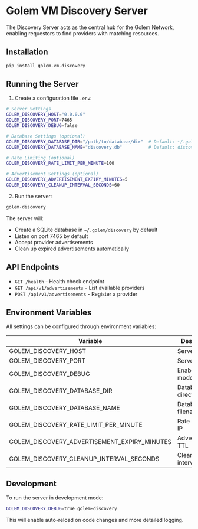 # Golem VM Discovery Server

The Discovery Server acts as the central hub for the Golem Network, enabling requestors to find providers with matching resources.

## Installation

```bash
pip install golem-vm-discovery
```

## Running the Server

1. Create a configuration file `.env`:

```bash
# Server Settings
GOLEM_DISCOVERY_HOST="0.0.0.0"
GOLEM_DISCOVERY_PORT=7465
GOLEM_DISCOVERY_DEBUG=false

# Database Settings (optional)
GOLEM_DISCOVERY_DATABASE_DIR="/path/to/database/dir"  # Default: ~/.golem/discovery
GOLEM_DISCOVERY_DATABASE_NAME="discovery.db"          # Default: discovery.db

# Rate Limiting (optional)
GOLEM_DISCOVERY_RATE_LIMIT_PER_MINUTE=100

# Advertisement Settings (optional)
GOLEM_DISCOVERY_ADVERTISEMENT_EXPIRY_MINUTES=5
GOLEM_DISCOVERY_CLEANUP_INTERVAL_SECONDS=60
```

2. Run the server:

```bash
golem-discovery
```

The server will:
- Create a SQLite database in `~/.golem/discovery` by default
- Listen on port 7465 by default
- Accept provider advertisements
- Clean up expired advertisements automatically

## API Endpoints

- `GET /health` - Health check endpoint
- `GET /api/v1/advertisements` - List available providers
- `POST /api/v1/advertisements` - Register a provider

## Environment Variables

All settings can be configured through environment variables:

| Variable | Description | Default |
|----------|-------------|---------|
| GOLEM_DISCOVERY_HOST | Server host | 0.0.0.0 |
| GOLEM_DISCOVERY_PORT | Server port | 7465 |
| GOLEM_DISCOVERY_DEBUG | Enable debug mode | false |
| GOLEM_DISCOVERY_DATABASE_DIR | Database directory | ~/.golem/discovery |
| GOLEM_DISCOVERY_DATABASE_NAME | Database filename | discovery.db |
| GOLEM_DISCOVERY_RATE_LIMIT_PER_MINUTE | Rate limit per IP | 100 |
| GOLEM_DISCOVERY_ADVERTISEMENT_EXPIRY_MINUTES | Advertisement TTL | 5 |
| GOLEM_DISCOVERY_CLEANUP_INTERVAL_SECONDS | Cleanup interval | 60 |

## Development

To run the server in development mode:

```bash
GOLEM_DISCOVERY_DEBUG=true golem-discovery
```

This will enable auto-reload on code changes and more detailed logging.
